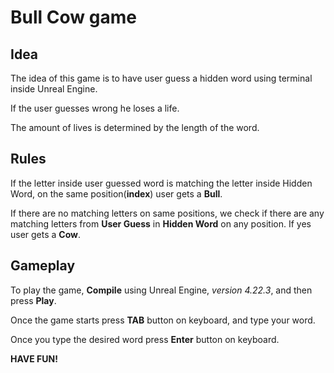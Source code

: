 # Bull Cow game

## Idea

The idea of this game is to have user guess a hidden word using terminal inside Unreal Engine.

If the user guesses wrong he loses a life. 

The amount of lives is determined by the length of the word.

## Rules

If the letter inside user guessed word is matching the letter inside Hidden Word, on the same position(__index__) user gets a __Bull__.


If there are no matching letters on same positions, we check if there are any matching letters from __User Guess__ in __Hidden Word__ on any position. If yes user gets a __Cow__.

## Gameplay

To play the game, __Compile__ using Unreal Engine, _version 4.22.3_, and then press __Play__. 

Once the game starts press __TAB__ button on keyboard, and type your word.

Once you type the desired word press __Enter__ button on keyboard.

__HAVE FUN!__ 